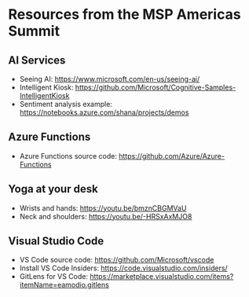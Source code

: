 # Resources from the MSP Americas Summit

## AI Services
- Seeing AI: https://www.microsoft.com/en-us/seeing-ai/
- Intelligent Kiosk: https://github.com/Microsoft/Cognitive-Samples-IntelligentKiosk
- Sentiment analysis example: https://notebooks.azure.com/shana/projects/demos

## Azure Functions
- Azure Functions source code: https://github.com/Azure/Azure-Functions


## Yoga at your desk
- Wrists and hands: https://youtu.be/bmznCBGMVaU
- Neck and shoulders: https://youtu.be/-HRSxAxMJO8

## Visual Studio Code
- VS Code source code: https://github.com/Microsoft/vscode
- Install VS Code Insiders: https://code.visualstudio.com/insiders/
- GitLens for VS Code: https://marketplace.visualstudio.com/items?itemName=eamodio.gitlens
